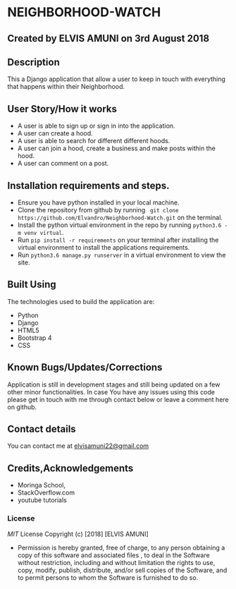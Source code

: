 # NEIGHBORHOOD-WATCH

## Created by **ELVIS AMUNI** on 3rd August 2018

## Description
This a Django application that allow a user to keep in touch with everything that happens within their Neighborhood.

## User Story/How it works
* A user is able to sign up or sign in into the application.  
* A user can create a hood.
* A user is able to search for different different hoods.
* A user can join a hood, create a business and make posts within the hood.
* A user can comment on a post.  

## Installation requirements and steps.
* Ensure you have python installed in your local machine.
* Clone the repository from github by running ` git clone https://github.com/Elvandro/Neighborhood-Watch.git` on the terminal.
* Install the python virtual environment in the repo by running `python3.6 -m venv virtual`.
* Run `pip install -r requirements` on your terminal after installing the virtual environment to install the applications requirements.  
* Run `python3.6 manage.py runserver` in a virtual environment to view the site.

## Built Using
The technologies used to build the application are:
* Python
* Django
* HTML5
* Bootstrap 4
* CSS

## Known Bugs/Updates/Corrections
Application is still in development stages and still being updated on a few other minor functionalities. In case You have any issues using this code please get in touch with me through contact below or leave a comment here on github.

## Contact details
You can contact me at elvisamuni22@gmail.com

## Credits,Acknowledgements
* Moringa School,
* StackOverflow.com  
* youtube tutorials


### License
*MIT* License
Copyright (c) [2018] [ELVIS AMUNI]

* Permission is hereby granted, free of charge, to any person obtaining a copy
of this software and associated files , to deal
in the Software without restriction, including and without limitation the rights
to use, copy, modify, publish, distribute, and/or sell
copies of the Software, and to permit persons to whom the Software is
furnished to do so.
